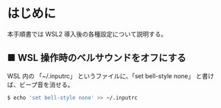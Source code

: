 # はじめに

本手順書では WSL2 導入後の各種設定について説明する。

## ■ WSL 操作時のベルサウンドをオフにする

WSL 内の 「~/.inputrc」 というファイルに、「set bell-style none」 と書けば、ビープ音を消せる。

```bash
$ echo 'set bell-style none' >> ~/.inputrc
```
